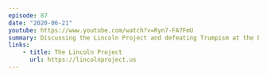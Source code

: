 ```yaml
---
episode: 87
date: "2020-06-21"
youtube: https://www.youtube.com/watch?v=Ryn7-FA7FmU
summary: Discussing the Lincoln Project and defeating Trumpism at the ballot box
links:
    - title: The Lincoln Project
      url: https://lincolnproject.us
---
```

